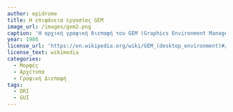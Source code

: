 ```yaml
---
author: epidrome
title: Η επιφάνεια εργασίας GEM 
image_url: /images/gem2.png
caption: 'Η αρχική γραφική διεπαφή του GEM (Graphics Environment Manager) θεωρήθηκε από την Apple αντιγραφή πνευματικών δικαιωμάτων και οδήγησε σε μακροχρόνιες δικαστικές συγκρούσεις, καθώς και στην αφαίρεση ορισμένων στοιχείων, όπως τα παράθυρα που επικαλύπτονται και το καλάθι αχρήστων.' 
year: 1986
license_url: 'https://en.wikipedia.org/wiki/GEM_(desktop_environment)#/media/File:Gem20about.png' 
license_text: wikimedia
categories:
  - Μορφές
  - Αρχέτυπα
  - Γραφική Διεπαφή
tags:
  - DRI 
  - GUI 
---
```

